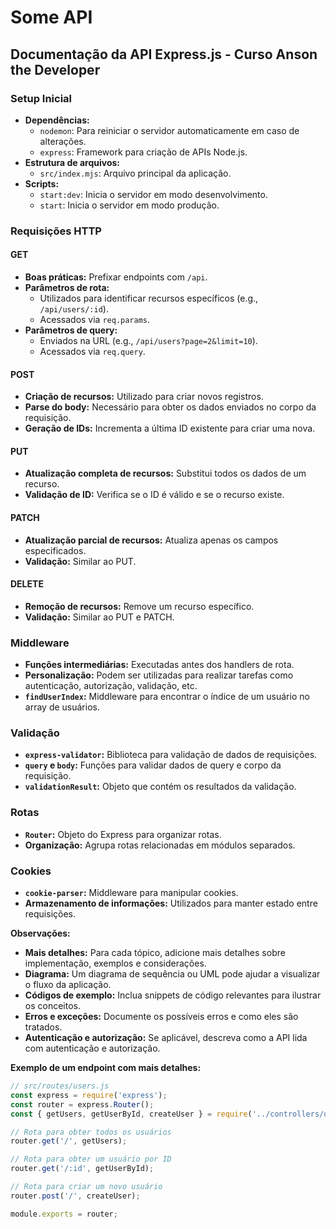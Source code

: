 # Some API

## Documentação da API Express.js - Curso Anson the Developer

### Setup Inicial

* **Dependências:**
  * `nodemon`: Para reiniciar o servidor automaticamente em caso de alterações.
  * `express`: Framework para criação de APIs Node.js.
* **Estrutura de arquivos:**
  * `src/index.mjs`: Arquivo principal da aplicação.
* **Scripts:**
  * `start:dev`: Inicia o servidor em modo desenvolvimento.
  * `start`: Inicia o servidor em modo produção.

### Requisições HTTP

#### GET
* **Boas práticas:** Prefixar endpoints com `/api`.
* **Parâmetros de rota:**
  * Utilizados para identificar recursos específicos (e.g., `/api/users/:id`).
  * Acessados via `req.params`.
* **Parâmetros de query:**
  * Enviados na URL (e.g., `/api/users?page=2&limit=10`).
  * Acessados via `req.query`.

#### POST
* **Criação de recursos:** Utilizado para criar novos registros.
* **Parse do body:** Necessário para obter os dados enviados no corpo da requisição.
* **Geração de IDs:** Incrementa a última ID existente para criar uma nova.

#### PUT
* **Atualização completa de recursos:** Substitui todos os dados de um recurso.
* **Validação de ID:** Verifica se o ID é válido e se o recurso existe.

#### PATCH
* **Atualização parcial de recursos:** Atualiza apenas os campos especificados.
* **Validação:** Similar ao PUT.

#### DELETE
* **Remoção de recursos:** Remove um recurso específico.
* **Validação:** Similar ao PUT e PATCH.

### Middleware
* **Funções intermediárias:** Executadas antes dos handlers de rota.
* **Personalização:** Podem ser utilizadas para realizar tarefas como autenticação, autorização, validação, etc.
* **`findUserIndex`:** Middleware para encontrar o índice de um usuário no array de usuários.

### Validação
* **`express-validator`:** Biblioteca para validação de dados de requisições.
* **`query` e `body`:** Funções para validar dados de query e corpo da requisição.
* **`validationResult`:** Objeto que contém os resultados da validação.

### Rotas
* **`Router`:** Objeto do Express para organizar rotas.
* **Organização:** Agrupa rotas relacionadas em módulos separados.

### Cookies
* **`cookie-parser`:** Middleware para manipular cookies.
* **Armazenamento de informações:** Utilizados para manter estado entre requisições.

**Observações:**

* **Mais detalhes:** Para cada tópico, adicione mais detalhes sobre implementação, exemplos e considerações.
* **Diagrama:** Um diagrama de sequência ou UML pode ajudar a visualizar o fluxo da aplicação.
* **Códigos de exemplo:** Inclua snippets de código relevantes para ilustrar os conceitos.
* **Erros e exceções:** Documente os possíveis erros e como eles são tratados.
* **Autenticação e autorização:** Se aplicável, descreva como a API lida com autenticação e autorização.

**Exemplo de um endpoint com mais detalhes:**

```javascript
// src/routes/users.js
const express = require('express');
const router = express.Router();
const { getUsers, getUserById, createUser } = require('../controllers/users');

// Rota para obter todos os usuários
router.get('/', getUsers);

// Rota para obter um usuário por ID
router.get('/:id', getUserById);

// Rota para criar um novo usuário
router.post('/', createUser);

module.exports = router;

